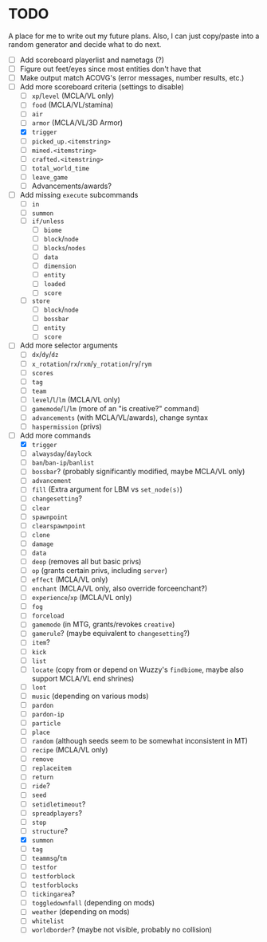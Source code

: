 # TODO
A place for me to write out my future plans. Also, I can just copy/paste into a random generator and decide what to do next.

- [ ] Add scoreboard playerlist and nametags (?)
- [ ] Figure out feet/eyes since most entities don't have that
- [ ] Make output match ACOVG's (error messages, number results, etc.)
- [ ] Add more scoreboard criteria (settings to disable)
  - [ ] `xp`/`level` (MCLA/VL only)
  - [ ] `food` (MCLA/VL/stamina)
  - [ ] `air`
  - [ ] `armor` (MCLA/VL/3D Armor)
  - [x] `trigger`
  - [ ] `picked_up.<itemstring>`
  - [ ] `mined.<itemstring>`
  - [ ] `crafted.<itemstring>`
  - [ ] `total_world_time`
  - [ ] `leave_game`
  - [ ] Advancements/awards?
- [ ] Add missing `execute` subcommands
  - [ ] `in`
  - [ ] `summon`
  - [ ] `if/unless`
    - [ ] `biome`
    - [ ] `block`/`node`
    - [ ] `blocks`/`nodes`
    - [ ] `data`
    - [ ] `dimension`
    - [ ] `entity`
    - [ ] `loaded`
    - [ ] `score`
  - [ ] `store`
    - [ ] `block`/`node`
    - [ ] `bossbar`
    - [ ] `entity`
    - [ ] `score`
- [ ] Add more selector arguments
  - [ ] `dx`/`dy`/`dz`
  - [ ] `x_rotation`/`rx`/`rxm`/`y_rotation`/`ry`/`rym`
  - [ ] `scores`
  - [ ] `tag`
  - [ ] `team`
  - [ ] `level`/`l`/`lm` (MCLA/VL only)
  - [ ] `gamemode`/`l`/`lm` (more of an "is creative?" command)
  - [ ] `advancements` (with MCLA/VL/awards), change syntax
  - [ ] `haspermission` (privs)
- [ ] Add more commands
  - [x] `trigger`
  - [ ] `alwaysday`/`daylock`
  - [ ] `ban`/`ban-ip`/`banlist`
  - [ ] `bossbar`? (probably significantly modified, maybe MCLA/VL only)
  - [ ] `advancement`
  - [ ] `fill` (Extra argument for LBM vs `set_node(s)`)
  - [ ] `changesetting`?
  - [ ] `clear`
  - [ ] `spawnpoint`
  - [ ] `clearspawnpoint`
  - [ ] `clone`
  - [ ] `damage`
  - [ ] `data`
  - [ ] `deop` (removes all but basic privs)
  - [ ] `op` (grants certain privs, including `server`)
  - [ ] `effect` (MCLA/VL only)
  - [ ] `enchant` (MCLA/VL only, also override forceenchant?)
  - [ ] `experience`/`xp` (MCLA/VL only)
  - [ ] `fog`
  - [ ] `forceload`
  - [ ] `gamemode` (in MTG, grants/revokes `creative`)
  - [ ] `gamerule`? (maybe equivalent to `changesetting`?)
  - [ ] `item`?
  - [ ] `kick`
  - [ ] `list`
  - [ ] `locate` (copy from or depend on Wuzzy's `findbiome`, maybe also support MCLA/VL end shrines)
  - [ ] `loot`
  - [ ] `music` (depending on various mods)
  - [ ] `pardon`
  - [ ] `pardon-ip`
  - [ ] `particle`
  - [ ] `place`
  - [ ] `random` (although seeds seem to be somewhat inconsistent in MT)
  - [ ] `recipe` (MCLA/VL only)
  - [ ] `remove`
  - [ ] `replaceitem`
  - [ ] `return`
  - [ ] `ride`?
  - [ ] `seed`
  - [ ] `setidletimeout`?
  - [ ] `spreadplayers`?
  - [ ] `stop`
  - [ ] `structure`?
  - [x] `summon`
  - [ ] `tag`
  - [ ] `teammsg`/`tm`
  - [ ] `testfor`
  - [ ] `testforblock`
  - [ ] `testforblocks`
  - [ ] `tickingarea`?
  - [ ] `toggledownfall` (depending on mods)
  - [ ] `weather` (depending on mods)
  - [ ] `whitelist`
  - [ ] `worldborder`? (maybe not visible, probably no collision)